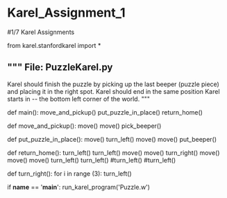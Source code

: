 # Karel_Assignment_1
#1/7 Karel Assignments

from karel.stanfordkarel import *

"""
File: PuzzleKarel.py
--------------------
Karel should finish the puzzle by picking up the last beeper (puzzle piece) and placing it in the right spot.
Karel should end in the same position Karel starts in -- the bottom left corner of the world.
"""

def main():
    move_and_pickup()
    put_puzzle_in_place()
    return_home()

def move_and_pickup():
    move()
    move()
    pick_beeper()

def put_puzzle_in_place():
    move()
    turn_left()
    move()
    move()
    put_beeper()

def return_home():
    turn_left()
    turn_left()
    move()
    move()
    turn_right()
    move()
    move()
    move()
    turn_left()
    turn_left()
    #turn_left()
    #turn_left()

def turn_right():
    for i in range (3):
        turn_left()    

if __name__ == '__main__':
    run_karel_program('Puzzle.w')
